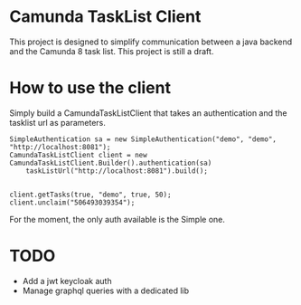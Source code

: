 # Camunda TaskList Client

This project is designed to simplify communication between a java backend and the Camunda 8 task list. This project is still a draft.

# How to use the client

Simply build a CamundaTaskListClient that takes an authentication and the tasklist url as parameters.

```
SimpleAuthentication sa = new SimpleAuthentication("demo", "demo", "http://localhost:8081");
CamundaTaskListClient client = new CamundaTaskListClient.Builder().authentication(sa)
	taskListUrl("http://localhost:8081").build();


client.getTasks(true, "demo", true, 50);
client.unclaim("506493039354");
```

For the moment, the only auth available is the Simple one. 


# TODO

- Add a jwt keycloak auth
- Manage graphql queries with a dedicated lib
